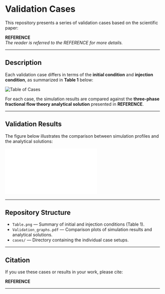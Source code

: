 # Validation Cases

This repository presents a series of validation cases based on the scientific paper:

**REFERENCE**  
*The reader is referred to the REFERENCE for more details.*

---

## Description

Each validation case differs in terms of the **initial condition** and **injection condition**, as summarized in **Table 1** below:

![Table of Cases](Table.png)

For each case, the simulation results are compared against the **three-phase fractional flow theory analytical solution** presented in **REFERENCE**.

---

## Validation Results

The figure below illustrates the comparison between simulation profiles and the analytical solutions:

![Validation Graphs](Validation_graphs.pdf)

---

## Repository Structure

- `Table.png` — Summary of initial and injection conditions (Table 1).  
- `Validation_graphs.pdf` — Comparison plots of simulation results and analytical solutions.  
- `cases/` — Directory containing the individual case setups.  

---

## Citation

If you use these cases or results in your work, please cite:

**REFERENCE**

---
